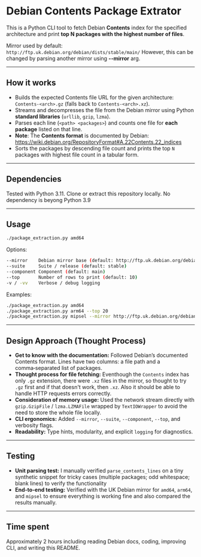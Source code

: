 # Debian Contents Package Extrator

This is a Python CLI tool to fetch Debian **Contents** index for the specified architecture and print **top N packages with the highest number of files**.

Mirror used by default: `http://ftp.uk.debian.org/debian/dists/stable/main/`
However, this can be changed by parsing another mirror using **--mirror** arg.

---

## How it works

- Builds the expected Contents file URL for the given architecture: `Contents-<arch>.gz` (falls back to `Contents-<arch>.xz`).
- Streams and decompresses the file from the Debian mirror using Python **standard libraries** (`urllib`, `gzip`, `lzma`).
- Parses each line (`<path> <packages>`) and counts one file for **each package** listed on that line. 
- **Note**: The **Contents format** is documented by Debian: https://wiki.debian.org/RepositoryFormat#A.22Contents.22_indices
- Sorts the packages by descending file count and prints the top `N` packages with highest file count in a tabular form.

---

## Dependencies

Tested with Python 3.11. Clone or extract this repository locally.
No dependency is beyong Python 3.9

---

## Usage

```bash
./package_extraction.py amd64
```

Options:
```bash
--mirror    Debian mirror base (default: http://ftp.uk.debian.org/debian)
--suite     Suite / release (default: stable)
--component Component (default: main)
--top       Number of rows to print (default: 10)
-v / -vv    Verbose / debug logging
```

Examples:
```bash
./package_extraction.py amd64
./package_extraction.py arm64 --top 20
./package_extraction.py mipsel --mirror http://ftp.uk.debian.org/debian --suite stable --component main
```

---

## Design Approach (Thought Process)

- **Get to know with the documentation:** Followed Debian’s documented Contents format. Lines have two columns: a file path and a comma‑separated list of packages. 
- **Thought process for file fetching:** Eventhough the ``Contents`` index has only `.gz` extension, there were ``.xz`` files in the mirror, so thought to try `.gz` first and if that doesn't work, then `.xz`. Also it should be able to handle HTTP requests errors correctly.
- **Consideration of memory usage:** Used the network stream directly with `gzip.GzipFile` / `lzma.LZMAFile` wrapped by `TextIOWrapper` to avoid the need to store the whole file locally.
- **CLI ergonomics:** Added `--mirror`, `--suite`, `--component`, `--top`, and verbosity flags.
- **Readability:** Type hints, modularity, and explicit `logging` for diagnostics.

---

## Testing

- **Unit parsing test:** I manually verified `parse_contents_lines` on a tiny synthetic snippet for tricky cases (multiple packages; odd whitespace; blank lines) to verify the functionality
- **End‑to‑end testing:** Verified with the UK Debian mirror for `amd64`, `arm64`, and `mipsel` to ensure everything is working fine and also compared the results manually.

---

## Time spent

 Approximately 2 hours including reading Debian docs, coding, improving CLI, and writing this README.

